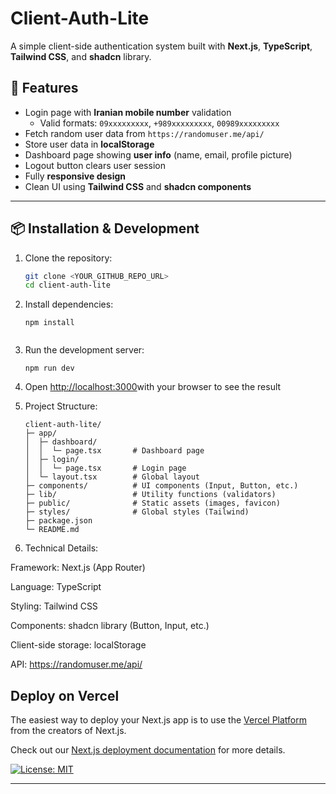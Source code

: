 # Client-Auth-Lite

A simple client-side authentication system built with **Next.js**, **TypeScript**, **Tailwind CSS**, and **shadcn** library.


## 🚀 Features

- Login page with **Iranian mobile number** validation  
  - Valid formats: `09xxxxxxxxx`, `+989xxxxxxxxx`, `00989xxxxxxxxx`  
- Fetch random user data from `https://randomuser.me/api/`  
- Store user data in **localStorage**  
- Dashboard page showing **user info** (name, email, profile picture)  
- Logout button clears user session  
- Fully **responsive design**  
- Clean UI using **Tailwind CSS** and **shadcn components**  

---

## 📦 Installation & Development

1. Clone the repository:

   ```bash
   git clone <YOUR_GITHUB_REPO_URL>
   cd client-auth-lite

2. Install dependencies:
   ```
   npm install


3. Run the development server: 
   ```  
   npm run dev

4. Open [http://localhost:3000](http://localhost:3000)with your browser to see the result  


5. Project Structure:
   ```
   client-auth-lite/
   ├─ app/
   │  ├─ dashboard/
   │  │  └─ page.tsx       # Dashboard page
   │  ├─ login/
   │  │  └─ page.tsx       # Login page
   │  └─ layout.tsx        # Global layout
   ├─ components/          # UI components (Input, Button, etc.)
   ├─ lib/                 # Utility functions (validators)
   ├─ public/              # Static assets (images, favicon)
   ├─ styles/              # Global styles (Tailwind)
   ├─ package.json
   └─ README.md

6. Technical Details:
   
  Framework: Next.js (App Router)

  Language: TypeScript

  Styling: Tailwind CSS

  Components: shadcn library (Button, Input, etc.)

  Client-side storage: localStorage

  API: https://randomuser.me/api/



## Deploy on Vercel

The easiest way to deploy your Next.js app is to use the [Vercel Platform](https://vercel.com/new?utm_medium=default-template&filter=next.js&utm_source=create-next-app&utm_campaign=create-next-app-readme) from the creators of Next.js.

Check out our [Next.js deployment documentation](https://nextjs.org/docs/app/building-your-application/deploying) for more details.

[![License: MIT](https://img.shields.io/badge/License-MIT-yellow.svg)](https://opensource.org/licenses/MIT)

---
